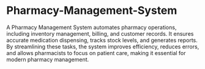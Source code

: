 # Pharmacy-Management-System


A Pharmacy Management System automates pharmacy operations, including inventory management, billing, and customer records. It ensures accurate medication dispensing, tracks stock levels, and generates reports. By streamlining these tasks, the system improves efficiency, reduces errors, and allows pharmacists to focus on patient care, making it essential for modern pharmacy management.
